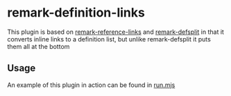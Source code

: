 # remark-definition-links

This plugin is based on [remark-reference-links][reference-links] and [remark-defsplit][defsplit] in that it converts inline links to a definition list, but unlike remark-defsplit it puts them all at the bottom

## Usage

An example of this plugin in action can be found in [run.mjs][example-code]

[reference-links]: https://github.com/remarkjs/remark-reference-links
[defsplit]: https://github.com/remarkjs/remark-defsplit
[example-code]: https://github.com/mcansh/remark-definition-links/blob/main/run.mjs
